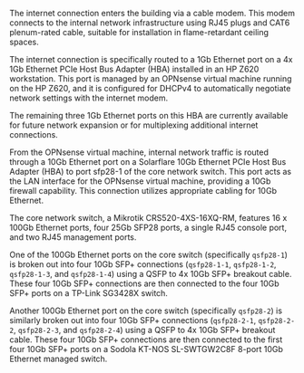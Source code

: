 The internet connection enters the building via a cable modem. This modem connects to the internal network infrastructure using RJ45 plugs and CAT6 plenum-rated cable, suitable for installation in flame-retardant ceiling spaces.

The internet connection is specifically routed to a 1Gb Ethernet port on a 4x 1Gb Ethernet PCIe Host Bus Adapter (HBA) installed in an HP Z620 workstation. This port is managed by an OPNsense virtual machine running on the HP Z620, and it is configured for DHCPv4 to automatically negotiate network settings with the internet modem.

The remaining three 1Gb Ethernet ports on this HBA are currently available for future network expansion or for multiplexing additional internet connections.

From the OPNsense virtual machine, internal network traffic is routed through a 10Gb Ethernet port on a Solarflare 10Gb Ethernet PCIe Host Bus Adapter (HBA) to port sfp28-1 of the core network switch. This port acts as the LAN interface for the OPNsense virtual machine, providing a 10Gb firewall capability. This connection utilizes appropriate cabling for 10Gb Ethernet.

The core network switch, a Mikrotik CRS520-4XS-16XQ-RM, features 16 x 100Gb Ethernet ports, four 25Gb SFP28 ports, a single RJ45 console port, and two RJ45 management ports.

One of the 100Gb Ethernet ports on the core switch (specifically `qsfp28-1`) is broken out into four 10Gb SFP+ connections (`qsfp28-1-1`, `qsfp28-1-2`, `qsfp28-1-3`, and `qsfp28-1-4`) using a QSFP to 4x 10Gb SFP+ breakout cable. These four 10Gb SFP+ connections are then connected to the four 10Gb SFP+ ports on a TP-Link SG3428X switch.

Another 100Gb Ethernet port on the core switch (specifically `qsfp28-2`) is similarly broken out into four 10Gb SFP+ connections (`qsfp28-2-1`, `qsfp28-2-2`, `qsfp28-2-3`, and `qsfp28-2-4`) using a QSFP to 4x 10Gb SFP+ breakout cable. These four 10Gb SFP+ connections are then connected to the first four 10Gb SFP+ ports on a Sodola KT-NOS SL-SWTGW2C8F 8-port 10Gb Ethernet managed switch.